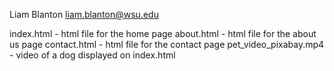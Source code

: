 Liam Blanton
liam.blanton@wsu.edu

index.html - html file for the home page
about.html - html file for the about us page
contact.html - html file for the contact page
pet_video_pixabay.mp4 - video of a dog displayed on index.html